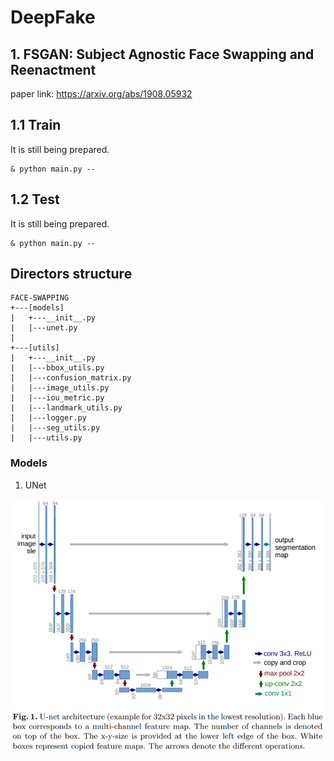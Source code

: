 # DeepFake

## **1. FSGAN: Subject Agnostic Face Swapping and Reenactment**
paper link: https://arxiv.org/abs/1908.05932

## **1.1 Train**
It is still being prepared.
```
& python main.py --
```

## **1.2 Test**
It is still being prepared.
```
& python main.py --
```

## **Directors structure**
```
FACE-SWAPPING
+---[models]
|   +---__init__.py
|   |---unet.py
|
+---[utils]
|   +---__init__.py
|   |---bbox_utils.py
|   |---confusion_matrix.py
|   |---image_utils.py
|   |---iou_metric.py
|   |---landmark_utils.py
|   |---logger.py
|   |---seg_utils.py
|   |---utils.py
```

### Models

1. UNet

![UNet_architecture](./images/UNet_architecture.PNG)